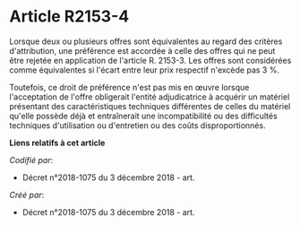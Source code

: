 # Article R2153-4

Lorsque deux ou plusieurs offres sont équivalentes au regard des critères d'attribution, une préférence est accordée à celle
des offres qui ne peut être rejetée en application de l'article R. 2153-3. Les offres sont considérées comme équivalentes si
l'écart entre leur prix respectif n'excède pas 3 %.

Toutefois, ce droit de préférence n'est pas mis en œuvre lorsque l'acceptation de l'offre obligerait l'entité adjudicatrice à
acquérir un matériel présentant des caractéristiques techniques différentes de celles du matériel qu'elle possède déjà et
entraînerait une incompatibilité ou des difficultés techniques d'utilisation ou d'entretien ou des coûts disproportionnés.

**Liens relatifs à cet article**

_Codifié par_:

  - Décret n°2018-1075 du 3 décembre 2018 - art.

_Créé par_:

  - Décret n°2018-1075 du 3 décembre 2018 - art.
